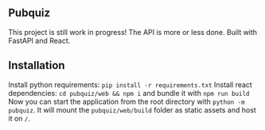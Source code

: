 ## Pubquiz

This project is still work in progress!
The API is more or less done. Built with FastAPI and React.

## Installation

Install python requirements: `pip install -r requirements.txt`
Install react dependencies: `cd pubquiz/web && npm i` and bundle it with `npm run build`
Now you can start the application from the root directory with `python -m pubquiz`. It will mount the `pubquiz/web/build` folder as static assets and host it on `/`.


